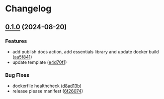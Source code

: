 # Changelog

## [0.1.0](https://github.com/majksa-templates/rust-app/compare/v0.0.1...v0.1.0) (2024-08-20)


### Features

* add publish docs action, add essentials library and update docker build ([aa5f841](https://github.com/majksa-templates/rust-app/commit/aa5f841c57e8d80a242d4d05c2d7b1dacc87afc9))
* update template ([e4d70f1](https://github.com/majksa-templates/rust-app/commit/e4d70f19852be5165450b9a131503a31e9433edb))


### Bug Fixes

* dockerfile healthcheck ([d8ad13b](https://github.com/majksa-templates/rust-app/commit/d8ad13b651ad7706b40fe9b46d1ad2e513daceb1))
* release please manifest ([6f26074](https://github.com/majksa-templates/rust-app/commit/6f260740d933bfbcfabc24ce5658c9eebe1206bf))
